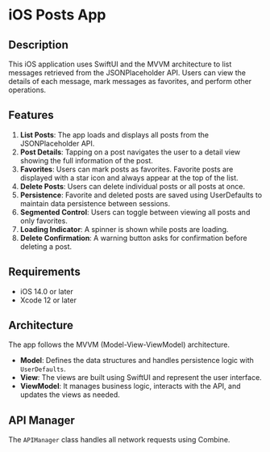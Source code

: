 # iOS Posts App

## Description

This iOS application uses SwiftUI and the MVVM architecture to list messages retrieved from the JSONPlaceholder API. Users can view the details of each message, mark messages as favorites, and perform other operations.

## Features

1. **List Posts**: The app loads and displays all posts from the JSONPlaceholder API.
2. **Post Details**: Tapping on a post navigates the user to a detail view showing the full information of the post.
3. **Favorites**: Users can mark posts as favorites. Favorite posts are displayed with a star icon and always appear at the top of the list.
4. **Delete Posts**: Users can delete individual posts or all posts at once.
5. **Persistence**: Favorite and deleted posts are saved using UserDefaults to maintain data persistence between sessions.
6. **Segmented Control**: Users can toggle between viewing all posts and only favorites.
7. **Loading Indicator**: A spinner is shown while posts are loading.
8. **Delete Confirmation**: A warning button asks for confirmation before deleting a post.

## Requirements

- iOS 14.0 or later
- Xcode 12 or later

## Architecture

The app follows the MVVM (Model-View-ViewModel) architecture.

- **Model**: Defines the data structures and handles persistence logic with `UserDefaults`.
- **View**: The views are built using SwiftUI and represent the user interface.
- **ViewModel**: It manages business logic, interacts with the API, and updates the views as needed.

## API Manager

The `APIManager` class handles all network requests using Combine.
